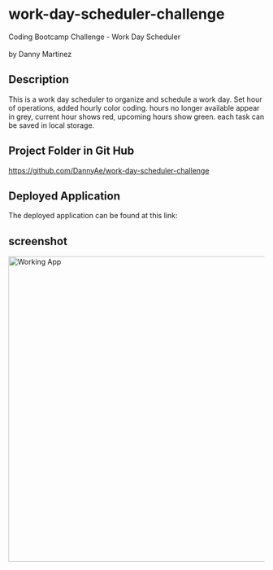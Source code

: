 # work-day-scheduler-challenge
Coding Bootcamp Challenge - Work Day Scheduler<br><Br>
by Danny Martinez

## Description 

This is a work day scheduler to organize and schedule a work day. Set hour of operations, added hourly color coding. hours no longer available appear in grey, current hour shows red, upcoming hours show green. each task can be saved in local storage.
  
## Project Folder in Git Hub
  
https://github.com/DannyAe/work-day-scheduler-challenge

## Deployed Application

The deployed application can be found at this link:


## screenshot
  
<img src="https://github.com/DannyAe/work-day-scheduler-challenge/blob/main/images/work-day-scheduler.png" alt="Working App" width="600">
  
  
